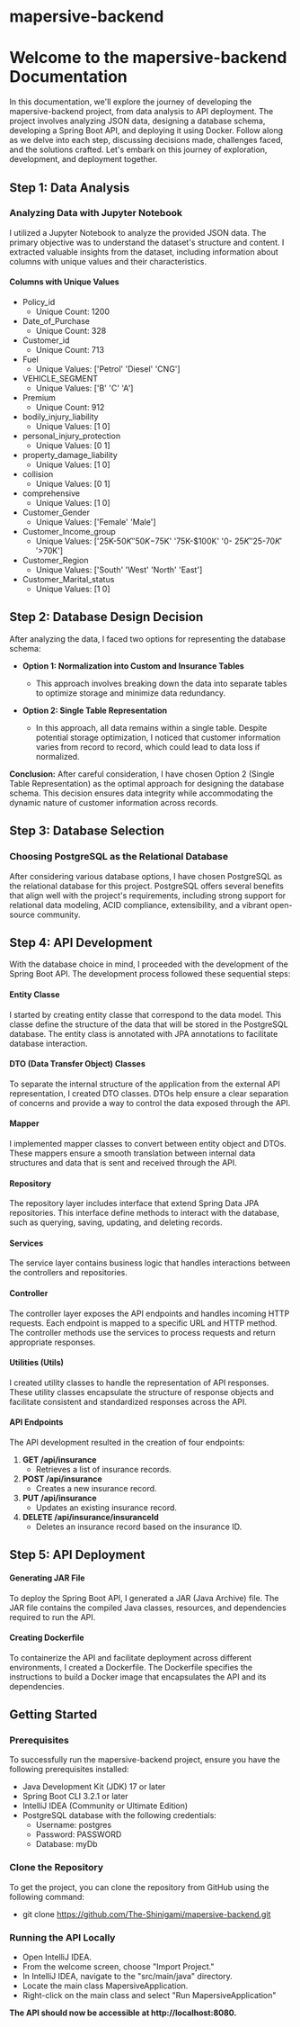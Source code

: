 # mapersive-backend

# Welcome to the mapersive-backend Documentation

In this documentation, we'll explore the journey of developing the mapersive-backend project, from data analysis to API deployment. The project involves analyzing JSON data, designing a database schema, developing a Spring Boot API, and deploying it using Docker. Follow along as we delve into each step, discussing decisions made, challenges faced, and the solutions crafted. Let's embark on this journey of exploration, development, and deployment together.

## Step 1: Data Analysis
### Analyzing Data with Jupyter Notebook
I utilized a Jupyter Notebook to analyze the provided JSON data. The primary objective was to understand the dataset's structure and content. I extracted valuable insights from the dataset, including information about columns with unique values and their characteristics.

#### Columns with Unique Values
- Policy_id
  - Unique Count: 1200
- Date_of_Purchase
  - Unique Count: 328
- Customer_id
  - Unique Count: 713
- Fuel
  - Unique Values: ['Petrol' 'Diesel' 'CNG']
- VEHICLE_SEGMENT
  - Unique Values: ['B' 'C' 'A']
- Premium
  - Unique Count: 912
- bodily_injury_liability
  - Unique Values: [1 0]
- personal_injury_protection
  - Unique Values: [0 1]
- property_damage_liability
  - Unique Values: [1 0]
- collision
  - Unique Values: [0 1]
- comprehensive
  - Unique Values: [1 0]
- Customer_Gender
  - Unique Values: ['Female' 'Male']
- Customer_Income_group
  - Unique Values: ['25K-$50K' '50K-$75K' '75K-$100K' '0- $25K' '$25-$70K' '>$70K']
- Customer_Region
  - Unique Values: ['South' 'West' 'North' 'East']
- Customer_Marital_status
  - Unique Values: [1 0]

## Step 2: Database Design Decision
After analyzing the data, I faced two options for representing the database schema:

- **Option 1: Normalization into Custom and Insurance Tables**
  - This approach involves breaking down the data into separate tables to optimize storage and minimize data redundancy.

- **Option 2: Single Table Representation**
  - In this approach, all data remains within a single table. Despite potential storage optimization, I noticed that customer information varies from record to record, which could lead to data loss if normalized.

**Conclusion:**
After careful consideration, I have chosen Option 2 (Single Table Representation) as the optimal approach for designing the database schema. This decision ensures data integrity while accommodating the dynamic nature of customer information across records.

## Step 3: Database Selection
### Choosing PostgreSQL as the Relational Database
After considering various database options, I have chosen PostgreSQL as the relational database for this project. PostgreSQL offers several benefits that align well with the project's requirements, including strong support for relational data modeling, ACID compliance, extensibility, and a vibrant open-source community.

## Step 4: API Development
With the database choice in mind, I proceeded with the development of the Spring Boot API. The development process followed these sequential steps:

#### Entity Classe
I started by creating entity classe that correspond to the data model. This classe define the structure of the data that will be stored in the PostgreSQL database. The entity class is annotated with JPA annotations to facilitate database interaction.

#### DTO (Data Transfer Object) Classes
To separate the internal structure of the application from the external API representation, I created DTO classes. DTOs help ensure a clear separation of concerns and provide a way to control the data exposed through the API.

#### Mapper
I implemented mapper classes to convert between entity object and DTOs. These mappers ensure a smooth translation between internal data structures and data that is sent and received through the API.

#### Repository
The repository layer includes interface that extend Spring Data JPA repositories. This interface define methods to interact with the database, such as querying, saving, updating, and deleting records.

#### Services
The service layer contains business logic that handles interactions between the controllers and repositories.

#### Controller
The controller layer exposes the API endpoints and handles incoming HTTP requests. Each endpoint is mapped to a specific URL and HTTP method. The controller methods use the services to process requests and return appropriate responses.

#### Utilities (Utils)
I created utility classes to handle the representation of API responses. These utility classes encapsulate the structure of response objects and facilitate consistent and standardized responses across the API.

#### API Endpoints
The API development resulted in the creation of four endpoints:

1. **GET /api/insurance**
   - Retrieves a list of insurance records.
2. **POST /api/insurance**
   - Creates a new insurance record.
3. **PUT /api/insurance**
   - Updates an existing insurance record.
4. **DELETE /api/insurance/insuranceId**
   - Deletes an insurance record based on the insurance ID.

## Step 5: API Deployment
#### Generating JAR File
To deploy the Spring Boot API, I generated a JAR (Java Archive) file. The JAR file contains the compiled Java classes, resources, and dependencies required to run the API.

#### Creating Dockerfile
To containerize the API and facilitate deployment across different environments, I created a Dockerfile. The Dockerfile specifies the instructions to build a Docker image that encapsulates the API and its dependencies.

##

## Getting Started

### Prerequisites

To successfully run the mapersive-backend project, ensure you have the following prerequisites installed:

- Java Development Kit (JDK) 17 or later
- Spring Boot CLI 3.2.1 or later
- IntelliJ IDEA (Community or Ultimate Edition)
- PostgreSQL database with the following credentials:
  - Username: postgres
  - Password: PASSWORD
  - Database: myDb

### Clone the Repository

To get the project, you can clone the repository from GitHub using the following command:

- git clone https://github.com/The-Shinigami/mapersive-backend.git
  
### Running the API Locally

- Open IntelliJ IDEA.
- From the welcome screen, choose "Import Project."
- In IntelliJ IDEA, navigate to the "src/main/java" directory.
- Locate the main class MapersiveApplication.
- Right-click on the main class and select "Run MapersiveApplication"
  
**The API should now be accessible at http://localhost:8080.**
